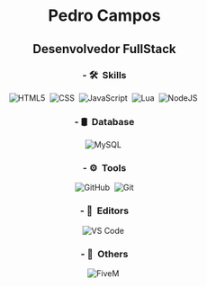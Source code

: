 <div align="center">

# **Pedro Campos**

<div align="center">

## Desenvolvedor FullStack

<div align="center">

  ### - 🛠 &nbsp;Skills
  ![HTML5](https://img.shields.io/badge/-HTML5-333333?style=flat&logo=HTML5)&nbsp;
  ![CSS](https://img.shields.io/badge/-CSS-333333?style=flat&logo=CSS3&logoColor=1572B6)&nbsp;
  ![JavaScript](https://img.shields.io/badge/-JavaScript-333333?style=flat&logo=javascript)&nbsp;
  ![Lua](https://img.shields.io/badge/-Lua-333333?style=flat&logo=Lua)&nbsp;
  ![NodeJS](https://img.shields.io/npm/v/npm.svg?logo=nodedotjs)&nbsp;

  ### - 🛢 &nbsp;Database
  ![MySQL](https://img.shields.io/badge/-MySQL-333333?style=flat&logo=mysql)&nbsp;

  ### - ⚙️ &nbsp;Tools
  ![GitHub](https://img.shields.io/badge/-GitHub-333333?style=flat&logo=github)&nbsp;
  ![Git](https://camo.githubusercontent.com/03ffb2569aad0ebb1f6cbf48a97bc02b46b3f93a6503e2f442f77877b0d91b5c/68747470733a2f2f696d672e736869656c64732e696f2f62616467652f2d4769742d3333333333333f7374796c653d666c6174266c6f676f3d676974)

  ### - 🔧 &nbsp;Editors
  ![VS Code](https://img.shields.io/badge/-Visual%20Studio%20Code-333333?style=flat&logo=visual-studio-code&logoColor=007ACC)&nbsp;
  
  ### - 📌 &nbsp;Others
  ![FiveM](https://img.shields.io/badge/-FiveM-333333?style=flat&logo=fivem&logoColor=ea7600)&nbsp;
</div>
